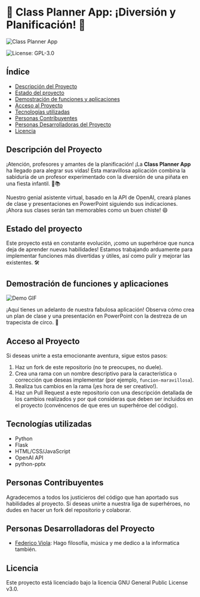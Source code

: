 # 🚀 Class Planner App: ¡Diversión y Planificación! 🚀

![Class Planner App](./path/to/your/cover-image.png)

![License: GPL-3.0](https://img.shields.io/badge/license-GPL--3.0-blue)

## Índice
- [Descripción del Proyecto](#descripción-del-proyecto)
- [Estado del proyecto](#estado-del-proyecto)
- [Demostración de funciones y aplicaciones](#demostración-de-funciones-y-aplicaciones)
- [Acceso al Proyecto](#acceso-al-proyecto)
- [Tecnologías utilizadas](#tecnologías-utilizadas)
- [Personas Contribuyentes](#personas-contribuyentes)
- [Personas Desarrolladoras del Proyecto](#personas-desarrolladoras-del-proyecto)
- [Licencia](#licencia)

## Descripción del Proyecto

¡Atención, profesores y amantes de la planificación! ¡La **Class Planner App** ha llegado para alegrar sus vidas! Esta maravillosa aplicación combina la sabiduría de un profesor experimentado con la diversión de una piñata en una fiesta infantil. 🎉📚

Nuestro genial asistente virtual, basado en la API de OpenAI, creará planes de clase y presentaciones en PowerPoint siguiendo sus indicaciones. ¡Ahora sus clases serán tan memorables como un buen chiste! 😄

## Estado del proyecto

Este proyecto está en constante evolución, ¡como un superhéroe que nunca deja de aprender nuevas habilidades! Estamos trabajando arduamente para implementar funciones más divertidas y útiles, así como pulir y mejorar las existentes. 🛠️

## Demostración de funciones y aplicaciones

![Demo GIF](https://media.giphy.com/media/v1.Y2lkPTc5MGI3NjExYTY0M2M4ZjI3YjQ5NDdiY2I2YWY4MDIxYzQyODQ2MGJlZjMyMDYwMSZlcD12MV9pbnRlcm5hbF9naWZzX2dpZklkJmN0PWc/eJrInUzRsoiw7gFxDh/giphy.gif)

¡Aquí tienes un adelanto de nuestra fabulosa aplicación! Observa cómo crea un plan de clase y una presentación en PowerPoint con la destreza de un trapecista de circo. 🎪

## Acceso al Proyecto

Si deseas unirte a esta emocionante aventura, sigue estos pasos:

1. Haz un fork de este repositorio (no te preocupes, no duele).
2. Crea una rama con un nombre descriptivo para la característica o corrección que deseas implementar (por ejemplo, `funcion-maravillosa`).
3. Realiza tus cambios en la rama (¡es hora de ser creativo!).
4. Haz un Pull Request a este repositorio con una descripción detallada de los cambios realizados y por qué consideras que deben ser incluidos en el proyecto (convéncenos de que eres un superhéroe del código).

## Tecnologías utilizadas

- Python
- Flask
- HTML/CSS/JavaScript
- OpenAI API
- python-pptx

## Personas Contribuyentes

Agradecemos a todos los justicieros del código que han aportado sus habilidades al proyecto. Si deseas unirte a nuestra liga de superhéroes, no dudes en hacer un fork del repositorio y colaborar.

## Personas Desarrolladoras del Proyecto

- [Federico Viola](https://fedeviola.bio.link/): Hago filosofía, música y me dedico a la informatica también.

## Licencia

Este proyecto está licenciado bajo la licencia GNU General Public License v3.0.
